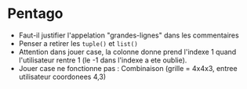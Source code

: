  # Pentago
 
 - Faut-il justifier l'appelation "grandes-lignes" dans les commentaires
 - Penser a retirer les `tuple()` et `list()`
 - Attention dans jouer case, la colonne donne prend l'indexe 1 quand l'utilisateur rentre 1 (le -1 dans l'indexe a ete oublie).
 - Jouer case ne fonctionne pas : Combinaison (grille = 4x4x3, entree utilisateur coordonees 4,3)
